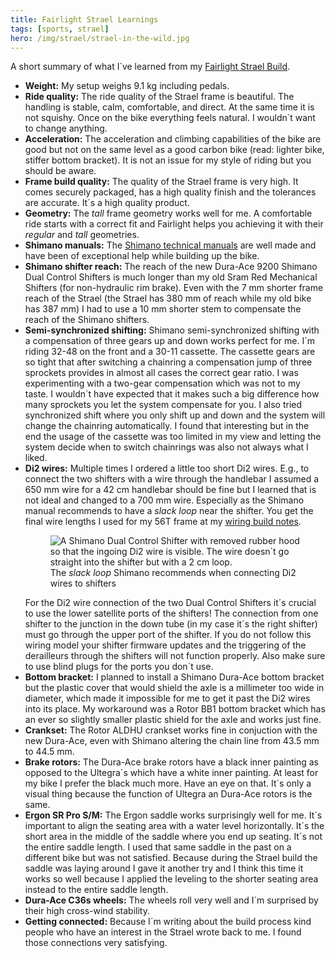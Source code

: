 ```yaml
---
title: Fairlight Strael Learnings
tags: [sports, strael]
hero: /img/strael/strael-in-the-wild.jpg
---
```

A short summary of what I´ve learned from my [Fairlight Strael Build](/2022-04-14-fairlight-strael-build-log/).

- **Weight:** My setup weighs 9.1 kg including pedals.
- **Ride quality:** The ride quality of the Strael frame is beautiful. The handling is stable, calm, comfortable, and direct. At the same time it is not squishy. Once on the bike everything feels natural. I wouldn´t want to change anything. 
- **Acceleration:** The acceleration and climbing capabilities of the bike are good but not on the same level as a good carbon bike (read: lighter bike, stiffer bottom bracket). It is not an issue for my style of riding but you should be aware.
- **Frame build quality:** The quality of the Strael frame is very high. It comes securely packaged, has a high quality finish and the tolerances are accurate. It´s a high quality product. 
- **Geometry:** The *tall* frame geometry works well for me. A comfortable ride starts with a correct fit and Fairlight helps you achieving it with their *regular* and *tall* geometries. 
- **Shimano manuals:** The [Shimano technical manuals](https://si.shimano.com/#/en/search/Series?name=DURA-ACE%20DI2&generation=R9250&type=ROAD) are well made and have been of exceptional help while building up the bike.
- **Shimano shifter reach:** The reach of the new Dura-Ace 9200 Shimano Dual Control Shifters is much longer than my old Sram Red Mechanical Shifters (for non-hydraulic rim brake). Even with the 7 mm shorter frame reach of the Strael (the Strael has 380 mm of reach while my old bike has 387 mm) I had to use a 10 mm shorter stem to compensate the reach of the Shimano shifters.
- **Semi-synchronized shifting:** Shimano semi-synchronized shifting with a compensation of three gears up and down works perfect for me. I´m riding 32-48 on the front and a 30-11 cassette. The cassette gears are so tight that after switching a chainring a compensation jump of three sprockets provides in almost all cases the correct gear ratio. I was experimenting with a two-gear compensation which was not to my taste. I wouldn´t have expected that it makes such a big difference how many sprockets you let the system compensate for you. I also tried synchronized shift where you only shift up and down and the system will change the chainring automatically. I found that interesting but in the end the usage of the cassette was too limited in my view and letting the system decide when to switch chainrings was also not always what I liked.
- **Di2 wires:** Multiple times I ordered a little too short Di2 wires. E.g., to connect the two shifters with a wire through the handlebar I assumed a 650 mm wire for a 42 cm handlebar should be fine but I learned that is not ideal and changed to a 700 mm wire. Especially as the Shimano manual recommends to have a *slack loop* near the shifter. You get the final wire lengths I used for my 56T frame at my [wiring build notes](/2022-02-27-fairlight-strael-build-notes/#wiring).
  <figure>
  <img src="/img/strael/handlebar-di2-wire.jpg" alt="A Shimano Dual Control Shifter with removed rubber hood so that the ingoing Di2 wire is visible. The wire doesn´t go straight into the shifter but with a 2 cm loop.">
  <figcaption>The <em>slack loop</em> Shimano recommends when connecting Di2 wires to shifters</figcaption>
  </figure>
  For the Di2 wire connection of the two Dual Control Shifters it´s crucial to use the lower satellite ports of the shifters! The connection from one shifter to the junction in the down tube (in my case it´s the right shifter) must go through the upper port of the shifter. If you do not follow this wiring model your shifter firmware updates and the triggering of the derailleurs through the shifters will not function properly. Also make sure to use blind plugs for the ports you don´t use.
- **Bottom bracket:** I planned to install a Shimano Dura-Ace bottom bracket but the plastic cover that would shield the axle is a millimeter too wide in diameter, which made it impossible for me to get it past the Di2 wires into its place. My workaround was a Rotor BB1 bottom bracket which has an ever so slightly smaller plastic shield for the axle and works just fine.
- **Crankset:** The Rotor ALDHU crankset works fine in conjuction with the new Dura-Ace, even with Shimano altering the chain line from 43.5 mm to 44.5 mm.
- **Brake rotors:** The Dura-Ace brake rotors have a black inner painting as opposed to the Ultegra´s which have a white inner painting. At least for my bike I prefer the black much more. Have an eye on that. It´s only a visual thing because the function of Ultegra an Dura-Ace rotors is the same.
- **Ergon SR Pro S/M:** The Ergon saddle works surprisingly well for me. It´s important to align the seating area with a water level horizontally. It´s the short area in the middle of the saddle where you end up seating. It´s not the entire saddle length. I used that same saddle in the past on a different bike but was not satisfied. Because during the Strael build the saddle was laying around I gave it another try and I think this time it works so well because I applied the leveling to the shorter seating area instead to the entire saddle length.
- **Dura-Ace C36s wheels:** The wheels roll very well and I´m surprised by their high cross-wind stability.
- **Getting connected:** Because I´m writing about the build process kind people who have an interest in the Strael wrote back to me. I found those connections very satisfying. 
